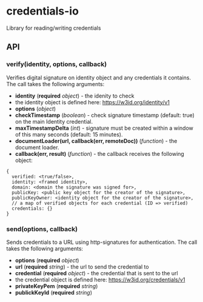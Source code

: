 # credentials-io
Library for reading/writing credentials

## API

### verify(identity, options, callback)
Verifies digital signature on identity object and any credentials it contains.
The call takes the following arguments:
* **identity** (**required** *object*) - the idenity to check
 * the identity object is defined here: https://w3id.org/identity/v1
* **options** (*object*)
 * **checkTimestamp** (*boolean*) - check signature timestamp (default: true) on the main Identity credential.
 * **maxTimestampDelta** (*int*) - signature must be created within a window of this many seconds (default: 15 minutes).
 * **documentLoader(url, callback(err, remoteDoc))** (*function*) - the document loader.
* **callback(err, result)** (*function*) - the callback receives the following object:
```
{
  verified: <true/false>,
  identity: <framed identity>,
  domain: <domain the signature was signed for>,
  publicKey: <public key object for the creator of the signature>,
  publicKeyOwner: <identity object for the creator of the signature>,
  // a map of verified objects for each credential (ID => verified)
  credentials: {}
}
```

### send(options, callback)
Sends credentials to a URL using http-signatures for authentication. 
The call takes the following arguments:
* **options** (**required** *object*)
 * **url** (**required** *string*) - the url to send the credential to
 * **credential** (**required** *object*) - the credential that is sent to the url
  * the credential object is defined here: https://w3id.org/credentials/v1
 * **privateKeyPem** (**required** *string*)
 * **publickKeyId** (**required** *string*)
